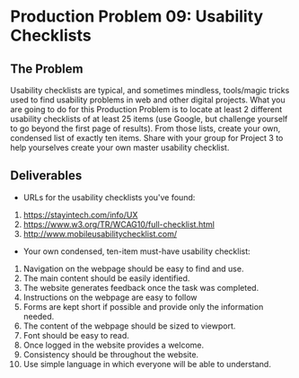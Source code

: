 # Production Problem 09: Usability Checklists

## The Problem

Usability checklists are typical, and sometimes mindless, tools/magic tricks used to find usability problems in web and other digital projects. What you are going to do for this Production Problem is to locate at least 2 different usability checklists of at least 25 items (use Google, but challenge yourself to go beyond the first page of results). From those lists, create your own, condensed list of exactly ten items. Share with your group for Project 3 to help yourselves create your own master usability checklist.

## Deliverables

* URLs for the usability checklists you've found:

1. https://stayintech.com/info/UX
2. https://www.w3.org/TR/WCAG10/full-checklist.html
3. http://www.mobileusabilitychecklist.com/

* Your own condensed, ten-item must-have usability checklist:

1. Navigation on the webpage should be easy to find and use.
2. The main content should be easily identified.
3. The website generates feedback once the task was completed.
4. Instructions on the webpage are easy to follow
5. Forms are kept short if possible and provide only the information needed.
6. The content of the webpage should be sized to viewport.
7. Font should be easy to read.
8. Once logged in the website provides a welcome.
9. Consistency should be throughout the website.
10. Use simple language in which everyone will be able to understand.
